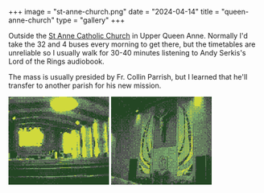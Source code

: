 +++
image = "st-anne-church.png"
date = "2024-04-14"
title = "queen-anne-church"
type = "gallery"
+++

Outside the [St Anne Catholic Church](https://www.stanneseattle.org/) in Upper Queen Anne.
Normally I'd take the 32 and 4 buses every morning to get there, but the timetables are unreliable so I usually walk for 30-40 minutes listening to Andy Serkis's Lord of the Rings audiobook. 

The mass is usually presided by Fr. Collin Parrish, but I learned that he'll transfer to another parish for his new mission.

<img src="st-anne-church2.png" style="width:200px"/>
<img src="st-anne-church3.png" style="width:200px"/>